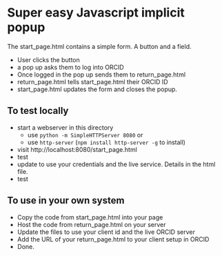 Super easy Javascript implicit popup
====================================

The start_page.html contains a simple form.  A button and a field.  

- User clicks the button
- a pop up asks them to log into ORCID
- Once logged in the pop up sends them to return_page.html
- return_page.html tells start_page.html their ORCID ID
- start_page.html updates the form and closes the popup.

To test locally
---------------
- start a webserver in this directory
  - use `python -m SimpleHTTPServer 8080` or
  - use `http-server` (`npm install http-server -g` to install)
- visit http://localhost:8080/start_page.html
- test
- update to use your credentials and the live service.  Details in the html file.
- test

To use in your own system
-------------------------

- Copy the code from start_page.html into your page
- Host the code from return_page.html on your server
- Update the files to use your client id and the live ORCID server
- Add the URL of your return_page.html to your client setup in ORCID
- Done.